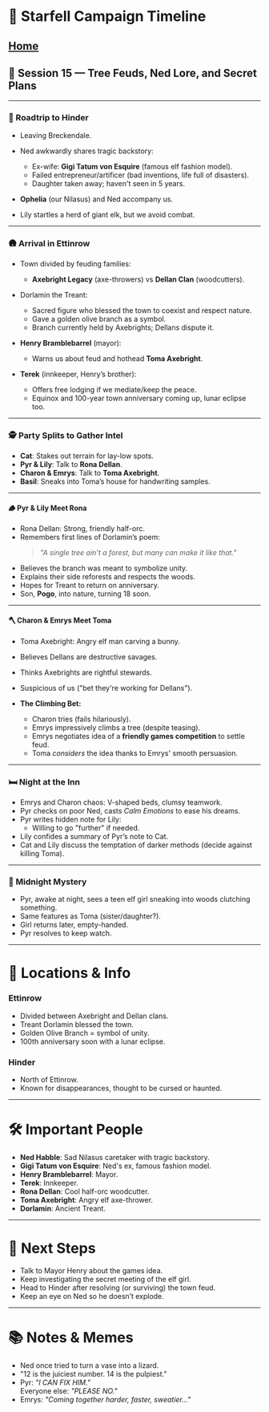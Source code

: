 # 📜 Starfell Campaign Timeline
[Home](/README.md)
---

## 📅 Session 15 — Tree Feuds, Ned Lore, and Secret Plans

---

### 🚎 Roadtrip to Hinder
- Leaving Breckendale.
- Ned awkwardly shares tragic backstory:
  - Ex-wife: **Gigi Tatum von Esquire** (famous elf fashion model).
  - Failed entrepreneur/artificer (bad inventions, life full of disasters).
  - Daughter taken away; haven't seen in 5 years.
- **Ophelia** (our Nilasus) and Ned accompany us.

- Lily startles a herd of giant elk, but we avoid combat.

---

### 🛖 Arrival in Ettinrow
- Town divided by feuding families:
  - **Axebright Legacy** (axe-throwers) vs **Dellan Clan** (woodcutters).
- Dorlamin the Treant:  
  - Sacred figure who blessed the town to coexist and respect nature.
  - Gave a golden olive branch as a symbol.
  - Branch currently held by Axebrights; Dellans dispute it.

- **Henry Bramblebarrel** (mayor):  
  - Warns us about feud and hothead **Toma Axebright**.

- **Terek** (innkeeper, Henry’s brother):  
  - Offers free lodging if we mediate/keep the peace.
  - Equinox and 100-year town anniversary coming up, lunar eclipse too.

---

### 🕵️ Party Splits to Gather Intel
- **Cat**: Stakes out terrain for lay-low spots.
- **Pyr & Lily**: Talk to **Rona Dellan**.
- **Charon & Emrys**: Talk to **Toma Axebright**.
- **Basil**: Sneaks into Toma’s house for handwriting samples.

---

#### 🪵 Pyr & Lily Meet Rona
- Rona Dellan: Strong, friendly half-orc.
- Remembers first lines of Dorlamin’s poem:
  > *"A single tree ain't a forest, but many can make it like that."*
- Believes the branch was meant to symbolize unity.
- Explains their side reforests and respects the woods.
- Hopes for Treant to return on anniversary.
- Son, **Pogo**, into nature, turning 18 soon.

---

#### 🪓 Charon & Emrys Meet Toma
- Toma Axebright: Angry elf man carving a bunny.
- Believes Dellans are destructive savages.
- Thinks Axebrights are rightful stewards.
- Suspicious of us ("bet they're working for Dellans").

- **The Climbing Bet:**
  - Charon tries (fails hilariously).
  - Emrys impressively climbs a tree (despite teasing).
  - Emrys negotiates idea of a **friendly games competition** to settle feud.
  - Toma *considers* the idea thanks to Emrys' smooth persuasion.

---

### 🛏️ Night at the Inn
- Emrys and Charon chaos: V-shaped beds, clumsy teamwork.
- Pyr checks on poor Ned, casts *Calm Emotions* to ease his dreams.
- Pyr writes hidden note for Lily:  
  - Willing to go "further" if needed.
- Lily confides a summary of Pyr’s note to Cat.
- Cat and Lily discuss the temptation of darker methods (decide against killing Toma).

---

### 🌙 Midnight Mystery
- Pyr, awake at night, sees a teen elf girl sneaking into woods clutching something.
- Same features as Toma (sister/daughter?).
- Girl returns later, empty-handed.
- Pyr resolves to keep watch.

---

# 🌿 Locations & Info

### Ettinrow
- Divided between Axebright and Dellan clans.
- Treant Dorlamin blessed the town.
- Golden Olive Branch = symbol of unity.
- 100th anniversary soon with a lunar eclipse.

### Hinder
- North of Ettinrow.
- Known for disappearances, thought to be cursed or haunted.

---

# 🛠️ Important People
- **Ned Habble**: Sad Nilasus caretaker with tragic backstory.
- **Gigi Tatum von Esquire**: Ned's ex, famous fashion model.
- **Henry Bramblebarrel**: Mayor.
- **Terek**: Innkeeper.
- **Rona Dellan**: Cool half-orc woodcutter.
- **Toma Axebright**: Angry elf axe-thrower.
- **Dorlamin**: Ancient Treant.

---

# 🎯 Next Steps
- Talk to Mayor Henry about the games idea.
- Keep investigating the secret meeting of the elf girl.
- Head to Hinder after resolving (or surviving) the town feud.
- Keep an eye on Ned so he doesn’t explode.

---

# 📚 Notes & Memes
- Ned once tried to turn a vase into a lizard.
- "12 is the juiciest number. 14 is the pulpiest."
- Pyr: *"I CAN FIX HIM."*  
  Everyone else: *"PLEASE NO."*
- Emrys: *"Coming together harder, faster, sweatier..."*